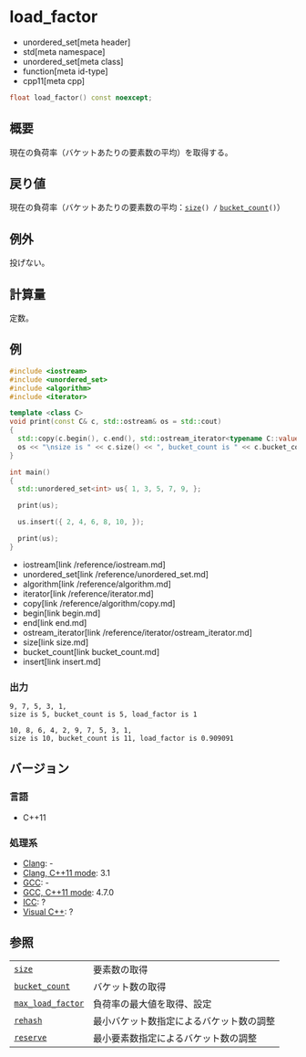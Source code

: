 # load_factor
* unordered_set[meta header]
* std[meta namespace]
* unordered_set[meta class]
* function[meta id-type]
* cpp11[meta cpp]

```cpp
float load_factor() const noexcept;
```

## 概要
現在の負荷率（バケットあたりの要素数の平均）を取得する。


## 戻り値
現在の負荷率（バケットあたりの要素数の平均：[`size`](size.md)`() /` [`bucket_count`](bucket_count.md)`()`）


## 例外
投げない。


## 計算量
定数。


## 例
```cpp
#include <iostream>
#include <unordered_set>
#include <algorithm>
#include <iterator>

template <class C>
void print(const C& c, std::ostream& os = std::cout)
{
  std::copy(c.begin(), c.end(), std::ostream_iterator<typename C::value_type>(os, ", "));
  os << "\nsize is " << c.size() << ", bucket_count is " << c.bucket_count() << ", load_factor is " << c.load_factor() << '\n' << std::endl;
}

int main()
{
  std::unordered_set<int> us{ 1, 3, 5, 7, 9, };

  print(us);

  us.insert({ 2, 4, 6, 8, 10, });

  print(us);
}
```
* iostream[link /reference/iostream.md]
* unordered_set[link /reference/unordered_set.md]
* algorithm[link /reference/algorithm.md]
* iterator[link /reference/iterator.md]
* copy[link /reference/algorithm/copy.md]
* begin[link begin.md]
* end[link end.md]
* ostream_iterator[link /reference/iterator/ostream_iterator.md]
* size[link size.md]
* bucket_count[link bucket_count.md]
* insert[link insert.md]

### 出力
```
9, 7, 5, 3, 1,
size is 5, bucket_count is 5, load_factor is 1

10, 8, 6, 4, 2, 9, 7, 5, 3, 1,
size is 10, bucket_count is 11, load_factor is 0.909091

```

## バージョン
### 言語
- C++11

### 処理系
- [Clang](/implementation.md#clang): -
- [Clang, C++11 mode](/implementation.md#clang): 3.1
- [GCC](/implementation.md#gcc): -
- [GCC, C++11 mode](/implementation.md#gcc): 4.7.0
- [ICC](/implementation.md#icc): ?
- [Visual C++](/implementation.md#visual_cpp): ?

## 参照

| | |
|-------------------------------------------|------------------------------------------|
| [`size`](size.md)                       | 要素数の取得                             |
| [`bucket_count`](bucket_count.md)       | バケット数の取得                         |
| [`max_load_factor`](max_load_factor.md) | 負荷率の最大値を取得、設定               |
| [`rehash`](rehash.md)                   | 最小バケット数指定によるバケット数の調整 |
| [`reserve`](reserve.md)                 | 最小要素数指定によるバケット数の調整     |

